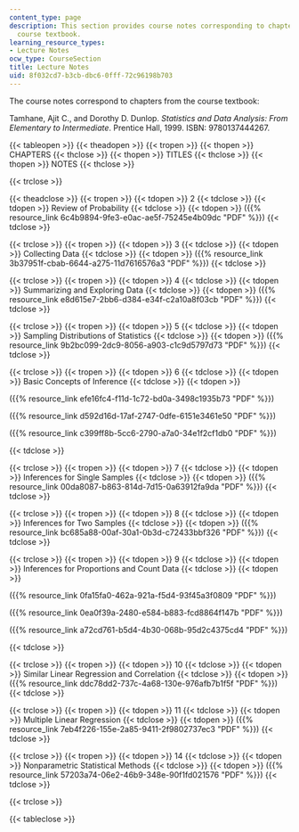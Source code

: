 ```yaml
---
content_type: page
description: This section provides course notes corresponding to chapters from the
  course textbook.
learning_resource_types:
- Lecture Notes
ocw_type: CourseSection
title: Lecture Notes
uid: 8f032cd7-b3cb-dbc6-0fff-72c96198b703
---
```


The course notes correspond to chapters from the course textbook:

Tamhane, Ajit C., and Dorothy D. Dunlop. _Statistics and Data Analysis: From Elementary to Intermediate_. Prentice Hall, 1999. ISBN: 9780137444267.

{{< tableopen >}}
{{< theadopen >}}
{{< tropen >}}
{{< thopen >}}
CHAPTERS
{{< thclose >}}
{{< thopen >}}
TITLES
{{< thclose >}}
{{< thopen >}}
NOTES
{{< thclose >}}

{{< trclose >}}

{{< theadclose >}}
{{< tropen >}}
{{< tdopen >}}
2
{{< tdclose >}}
{{< tdopen >}}
Review of Probability
{{< tdclose >}}
{{< tdopen >}}
({{% resource_link 6c4b9894-9fe3-e0ac-ae5f-75245e4b09dc "PDF" %}})
{{< tdclose >}}

{{< trclose >}}
{{< tropen >}}
{{< tdopen >}}
3
{{< tdclose >}}
{{< tdopen >}}
Collecting Data
{{< tdclose >}}
{{< tdopen >}}
({{% resource_link 3b37951f-cbab-6644-a275-11d7616576a3 "PDF" %}})
{{< tdclose >}}

{{< trclose >}}
{{< tropen >}}
{{< tdopen >}}
4
{{< tdclose >}}
{{< tdopen >}}
Summarizing and Exploring Data
{{< tdclose >}}
{{< tdopen >}}
({{% resource_link e8d615e7-2bb6-d384-e34f-c2a10a8f03cb "PDF" %}})
{{< tdclose >}}

{{< trclose >}}
{{< tropen >}}
{{< tdopen >}}
5
{{< tdclose >}}
{{< tdopen >}}
Sampling Distributions of Statistics
{{< tdclose >}}
{{< tdopen >}}
({{% resource_link 9b2bc099-2dc9-8056-a903-c1c9d5797d73 "PDF" %}})
{{< tdclose >}}

{{< trclose >}}
{{< tropen >}}
{{< tdopen >}}
6
{{< tdclose >}}
{{< tdopen >}}
Basic Concepts of Inference
{{< tdclose >}}
{{< tdopen >}}


({{% resource_link efe16fc4-f11d-1c72-bd0a-3498c1935b73 "PDF" %}})

({{% resource_link d592d16d-17af-2747-0dfe-6151e3461e50 "PDF" %}})

({{% resource_link c399ff8b-5cc6-2790-a7a0-34e1f2cf1db0 "PDF" %}})


{{< tdclose >}}

{{< trclose >}}
{{< tropen >}}
{{< tdopen >}}
7
{{< tdclose >}}
{{< tdopen >}}
Inferences for Single Samples
{{< tdclose >}}
{{< tdopen >}}
({{% resource_link 00da8087-b863-814d-7d15-0a63912fa9da "PDF" %}})
{{< tdclose >}}

{{< trclose >}}
{{< tropen >}}
{{< tdopen >}}
8
{{< tdclose >}}
{{< tdopen >}}
Inferences for Two Samples
{{< tdclose >}}
{{< tdopen >}}
({{% resource_link bc685a88-00af-30a1-0b3d-c72433bbf326 "PDF" %}})
{{< tdclose >}}

{{< trclose >}}
{{< tropen >}}
{{< tdopen >}}
9
{{< tdclose >}}
{{< tdopen >}}
Inferences for Proportions and Count Data
{{< tdclose >}}
{{< tdopen >}}


({{% resource_link 0fa15fa0-462a-921a-f5d4-93f45a3f0809 "PDF" %}})

({{% resource_link 0ea0f39a-2480-e584-b883-fcd8864f147b "PDF" %}})

({{% resource_link a72cd761-b5d4-4b30-068b-95d2c4375cd4 "PDF" %}})


{{< tdclose >}}

{{< trclose >}}
{{< tropen >}}
{{< tdopen >}}
10
{{< tdclose >}}
{{< tdopen >}}
Similar Linear Regression and Correlation
{{< tdclose >}}
{{< tdopen >}}
({{% resource_link ddc78dd2-737c-4a68-130e-976afb7b1f5f "PDF" %}})
{{< tdclose >}}

{{< trclose >}}
{{< tropen >}}
{{< tdopen >}}
11
{{< tdclose >}}
{{< tdopen >}}
Multiple Linear Regression
{{< tdclose >}}
{{< tdopen >}}
({{% resource_link 7eb4f226-155e-2a85-9411-2f9802737ec3 "PDF" %}})
{{< tdclose >}}

{{< trclose >}}
{{< tropen >}}
{{< tdopen >}}
14
{{< tdclose >}}
{{< tdopen >}}
Nonparametric Statistical Methods
{{< tdclose >}}
{{< tdopen >}}
({{% resource_link 57203a74-06e2-46b9-348e-90f1fd021576 "PDF" %}})
{{< tdclose >}}

{{< trclose >}}

{{< tableclose >}}